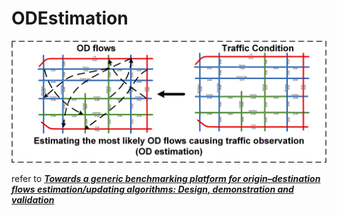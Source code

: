 # ODEstimation

![Illustration of OD construction](assets/problem_est.png)

refer to [***Towards a generic benchmarking platform for origin–destination flows estimation/updating algorithms: Design, demonstration and validation***](https://www.sciencedirect.com/science/article/pii/S0968090X15003101#s0125)